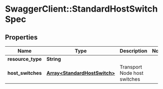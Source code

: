# SwaggerClient::StandardHostSwitchSpec

## Properties
Name | Type | Description | Notes
------------ | ------------- | ------------- | -------------
**resource_type** | **String** |  | 
**host_switches** | [**Array&lt;StandardHostSwitch&gt;**](StandardHostSwitch.md) | Transport Node host switches | 



